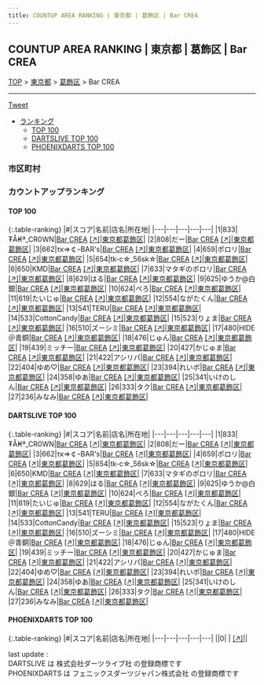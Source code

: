 ```yaml
---
title: COUNTUP AREA RANKING | 東京都 | 葛飾区 | Bar CREA
---
```

## COUNTUP AREA RANKING | 東京都 | 葛飾区 | Bar CREA

[TOP](/darts/rank/) > [東京都](/darts/rank/東京都/) > [葛飾区](/darts/rank/東京都/葛飾区/) > Bar CREA

___

<a href="https://twitter.com/share?ref_src=twsrc%5Etfw" data-text="COUNTUP AREA RANKING | 東京都葛飾区Bar CREA" class="twitter-share-button" data-hashtags="DARTSLIVE,PHOENIXDARTS,darts,ダーツ" data-show-count="false">Tweet</a>

* [ランキング](#カウントアップランキング)
    * [TOP 100](#top-100)
    * [DARTSLIVE TOP 100](#dartslive-top-100)
    * [PHOENIXDARTS TOP 100](#phoenixdarts-top-100)

### 市区町村

<ul>

</ul>

### カウントアップランキング

#### TOP 100



{:.table-ranking}
|#|スコア|名前|店名|所在地|
|---|---|---|---|---|
|1|833|<span class="rank-name-dl">₮Å₭ª_CR0WN</span>|<a href="/darts/rank/shops/db4bec69caa5213b0d9b047a20a7ba1e.html">Bar CREA</a> <a href="https://search.dartslive.com/jp/shop/db4bec69caa5213b0d9b047a20a7ba1e">[↗]</a>|<a href="/darts/rank/東京都/葛飾区">東京都葛飾区</a>|
|2|808|<span class="rank-name-dl">だー</span>|<a href="/darts/rank/shops/db4bec69caa5213b0d9b047a20a7ba1e.html">Bar CREA</a> <a href="https://search.dartslive.com/jp/shop/db4bec69caa5213b0d9b047a20a7ba1e">[↗]</a>|<a href="/darts/rank/東京都/葛飾区">東京都葛飾区</a>|
|3|662|<span class="rank-name-dl">τκ⇒￠ｰBAR&#x27;s</span>|<a href="/darts/rank/shops/db4bec69caa5213b0d9b047a20a7ba1e.html">Bar CREA</a> <a href="https://search.dartslive.com/jp/shop/db4bec69caa5213b0d9b047a20a7ba1e">[↗]</a>|<a href="/darts/rank/東京都/葛飾区">東京都葛飾区</a>|
|4|659|<span class="rank-name-dl">ポロリ</span>|<a href="/darts/rank/shops/db4bec69caa5213b0d9b047a20a7ba1e.html">Bar CREA</a> <a href="https://search.dartslive.com/jp/shop/db4bec69caa5213b0d9b047a20a7ba1e">[↗]</a>|<a href="/darts/rank/東京都/葛飾区">東京都葛飾区</a>|
|5|654|<span class="rank-name-dl">tk-c☆_56sk☆</span>|<a href="/darts/rank/shops/db4bec69caa5213b0d9b047a20a7ba1e.html">Bar CREA</a> <a href="https://search.dartslive.com/jp/shop/db4bec69caa5213b0d9b047a20a7ba1e">[↗]</a>|<a href="/darts/rank/東京都/葛飾区">東京都葛飾区</a>|
|6|650|<span class="rank-name-dl">KMD</span>|<a href="/darts/rank/shops/db4bec69caa5213b0d9b047a20a7ba1e.html">Bar CREA</a> <a href="https://search.dartslive.com/jp/shop/db4bec69caa5213b0d9b047a20a7ba1e">[↗]</a>|<a href="/darts/rank/東京都/葛飾区">東京都葛飾区</a>|
|7|633|<span class="rank-name-dl">マタギのポロリ</span>|<a href="/darts/rank/shops/db4bec69caa5213b0d9b047a20a7ba1e.html">Bar CREA</a> <a href="https://search.dartslive.com/jp/shop/db4bec69caa5213b0d9b047a20a7ba1e">[↗]</a>|<a href="/darts/rank/東京都/葛飾区">東京都葛飾区</a>|
|8|629|<span class="rank-name-dl">はる</span>|<a href="/darts/rank/shops/db4bec69caa5213b0d9b047a20a7ba1e.html">Bar CREA</a> <a href="https://search.dartslive.com/jp/shop/db4bec69caa5213b0d9b047a20a7ba1e">[↗]</a>|<a href="/darts/rank/東京都/葛飾区">東京都葛飾区</a>|
|9|625|<span class="rank-name-dl">ゆうか@白銀</span>|<a href="/darts/rank/shops/db4bec69caa5213b0d9b047a20a7ba1e.html">Bar CREA</a> <a href="https://search.dartslive.com/jp/shop/db4bec69caa5213b0d9b047a20a7ba1e">[↗]</a>|<a href="/darts/rank/東京都/葛飾区">東京都葛飾区</a>|
|10|624|<span class="rank-name-dl">ぺろ</span>|<a href="/darts/rank/shops/db4bec69caa5213b0d9b047a20a7ba1e.html">Bar CREA</a> <a href="https://search.dartslive.com/jp/shop/db4bec69caa5213b0d9b047a20a7ba1e">[↗]</a>|<a href="/darts/rank/東京都/葛飾区">東京都葛飾区</a>|
|11|619|<span class="rank-name-dl">たいじゅ</span>|<a href="/darts/rank/shops/db4bec69caa5213b0d9b047a20a7ba1e.html">Bar CREA</a> <a href="https://search.dartslive.com/jp/shop/db4bec69caa5213b0d9b047a20a7ba1e">[↗]</a>|<a href="/darts/rank/東京都/葛飾区">東京都葛飾区</a>|
|12|554|<span class="rank-name-dl">ながたくん</span>|<a href="/darts/rank/shops/db4bec69caa5213b0d9b047a20a7ba1e.html">Bar CREA</a> <a href="https://search.dartslive.com/jp/shop/db4bec69caa5213b0d9b047a20a7ba1e">[↗]</a>|<a href="/darts/rank/東京都/葛飾区">東京都葛飾区</a>|
|13|541|<span class="rank-name-dl">TERU</span>|<a href="/darts/rank/shops/db4bec69caa5213b0d9b047a20a7ba1e.html">Bar CREA</a> <a href="https://search.dartslive.com/jp/shop/db4bec69caa5213b0d9b047a20a7ba1e">[↗]</a>|<a href="/darts/rank/東京都/葛飾区">東京都葛飾区</a>|
|14|533|<span class="rank-name-dl">CottonCandy</span>|<a href="/darts/rank/shops/db4bec69caa5213b0d9b047a20a7ba1e.html">Bar CREA</a> <a href="https://search.dartslive.com/jp/shop/db4bec69caa5213b0d9b047a20a7ba1e">[↗]</a>|<a href="/darts/rank/東京都/葛飾区">東京都葛飾区</a>|
|15|523|<span class="rank-name-dl">りょま</span>|<a href="/darts/rank/shops/db4bec69caa5213b0d9b047a20a7ba1e.html">Bar CREA</a> <a href="https://search.dartslive.com/jp/shop/db4bec69caa5213b0d9b047a20a7ba1e">[↗]</a>|<a href="/darts/rank/東京都/葛飾区">東京都葛飾区</a>|
|16|510|<span class="rank-name-dl">ズーシミ</span>|<a href="/darts/rank/shops/db4bec69caa5213b0d9b047a20a7ba1e.html">Bar CREA</a> <a href="https://search.dartslive.com/jp/shop/db4bec69caa5213b0d9b047a20a7ba1e">[↗]</a>|<a href="/darts/rank/東京都/葛飾区">東京都葛飾区</a>|
|17|480|<span class="rank-name-dl">HIDE＠青銅</span>|<a href="/darts/rank/shops/db4bec69caa5213b0d9b047a20a7ba1e.html">Bar CREA</a> <a href="https://search.dartslive.com/jp/shop/db4bec69caa5213b0d9b047a20a7ba1e">[↗]</a>|<a href="/darts/rank/東京都/葛飾区">東京都葛飾区</a>|
|18|476|<span class="rank-name-dl">じゅん</span>|<a href="/darts/rank/shops/db4bec69caa5213b0d9b047a20a7ba1e.html">Bar CREA</a> <a href="https://search.dartslive.com/jp/shop/db4bec69caa5213b0d9b047a20a7ba1e">[↗]</a>|<a href="/darts/rank/東京都/葛飾区">東京都葛飾区</a>|
|19|439|<span class="rank-name-dl">ミッチー</span>|<a href="/darts/rank/shops/db4bec69caa5213b0d9b047a20a7ba1e.html">Bar CREA</a> <a href="https://search.dartslive.com/jp/shop/db4bec69caa5213b0d9b047a20a7ba1e">[↗]</a>|<a href="/darts/rank/東京都/葛飾区">東京都葛飾区</a>|
|20|427|<span class="rank-name-dl">かじゅま</span>|<a href="/darts/rank/shops/db4bec69caa5213b0d9b047a20a7ba1e.html">Bar CREA</a> <a href="https://search.dartslive.com/jp/shop/db4bec69caa5213b0d9b047a20a7ba1e">[↗]</a>|<a href="/darts/rank/東京都/葛飾区">東京都葛飾区</a>|
|21|422|<span class="rank-name-dl">アシリパ</span>|<a href="/darts/rank/shops/db4bec69caa5213b0d9b047a20a7ba1e.html">Bar CREA</a> <a href="https://search.dartslive.com/jp/shop/db4bec69caa5213b0d9b047a20a7ba1e">[↗]</a>|<a href="/darts/rank/東京都/葛飾区">東京都葛飾区</a>|
|22|404|<span class="rank-name-dl">ゆめ♡</span>|<a href="/darts/rank/shops/db4bec69caa5213b0d9b047a20a7ba1e.html">Bar CREA</a> <a href="https://search.dartslive.com/jp/shop/db4bec69caa5213b0d9b047a20a7ba1e">[↗]</a>|<a href="/darts/rank/東京都/葛飾区">東京都葛飾区</a>|
|23|394|<span class="rank-name-dl">れいポ</span>|<a href="/darts/rank/shops/db4bec69caa5213b0d9b047a20a7ba1e.html">Bar CREA</a> <a href="https://search.dartslive.com/jp/shop/db4bec69caa5213b0d9b047a20a7ba1e">[↗]</a>|<a href="/darts/rank/東京都/葛飾区">東京都葛飾区</a>|
|24|358|<span class="rank-name-dl">ゆあ</span>|<a href="/darts/rank/shops/db4bec69caa5213b0d9b047a20a7ba1e.html">Bar CREA</a> <a href="https://search.dartslive.com/jp/shop/db4bec69caa5213b0d9b047a20a7ba1e">[↗]</a>|<a href="/darts/rank/東京都/葛飾区">東京都葛飾区</a>|
|25|341|<span class="rank-name-dl">いけのしん</span>|<a href="/darts/rank/shops/db4bec69caa5213b0d9b047a20a7ba1e.html">Bar CREA</a> <a href="https://search.dartslive.com/jp/shop/db4bec69caa5213b0d9b047a20a7ba1e">[↗]</a>|<a href="/darts/rank/東京都/葛飾区">東京都葛飾区</a>|
|26|333|<span class="rank-name-dl">タク</span>|<a href="/darts/rank/shops/db4bec69caa5213b0d9b047a20a7ba1e.html">Bar CREA</a> <a href="https://search.dartslive.com/jp/shop/db4bec69caa5213b0d9b047a20a7ba1e">[↗]</a>|<a href="/darts/rank/東京都/葛飾区">東京都葛飾区</a>|
|27|236|<span class="rank-name-dl">みなみ</span>|<a href="/darts/rank/shops/db4bec69caa5213b0d9b047a20a7ba1e.html">Bar CREA</a> <a href="https://search.dartslive.com/jp/shop/db4bec69caa5213b0d9b047a20a7ba1e">[↗]</a>|<a href="/darts/rank/東京都/葛飾区">東京都葛飾区</a>|


#### DARTSLIVE TOP 100



{:.table-ranking}
|#|スコア|名前|店名|所在地|
|---|---|---|---|---|
|1|833|<span class="rank-name-dl">₮Å₭ª_CR0WN</span>|<a href="/darts/rank/shops/db4bec69caa5213b0d9b047a20a7ba1e.html">Bar CREA</a> <a href="https://search.dartslive.com/jp/shop/db4bec69caa5213b0d9b047a20a7ba1e">[↗]</a>|<a href="/darts/rank/東京都/葛飾区">東京都葛飾区</a>|
|2|808|<span class="rank-name-dl">だー</span>|<a href="/darts/rank/shops/db4bec69caa5213b0d9b047a20a7ba1e.html">Bar CREA</a> <a href="https://search.dartslive.com/jp/shop/db4bec69caa5213b0d9b047a20a7ba1e">[↗]</a>|<a href="/darts/rank/東京都/葛飾区">東京都葛飾区</a>|
|3|662|<span class="rank-name-dl">τκ⇒￠ｰBAR&#x27;s</span>|<a href="/darts/rank/shops/db4bec69caa5213b0d9b047a20a7ba1e.html">Bar CREA</a> <a href="https://search.dartslive.com/jp/shop/db4bec69caa5213b0d9b047a20a7ba1e">[↗]</a>|<a href="/darts/rank/東京都/葛飾区">東京都葛飾区</a>|
|4|659|<span class="rank-name-dl">ポロリ</span>|<a href="/darts/rank/shops/db4bec69caa5213b0d9b047a20a7ba1e.html">Bar CREA</a> <a href="https://search.dartslive.com/jp/shop/db4bec69caa5213b0d9b047a20a7ba1e">[↗]</a>|<a href="/darts/rank/東京都/葛飾区">東京都葛飾区</a>|
|5|654|<span class="rank-name-dl">tk-c☆_56sk☆</span>|<a href="/darts/rank/shops/db4bec69caa5213b0d9b047a20a7ba1e.html">Bar CREA</a> <a href="https://search.dartslive.com/jp/shop/db4bec69caa5213b0d9b047a20a7ba1e">[↗]</a>|<a href="/darts/rank/東京都/葛飾区">東京都葛飾区</a>|
|6|650|<span class="rank-name-dl">KMD</span>|<a href="/darts/rank/shops/db4bec69caa5213b0d9b047a20a7ba1e.html">Bar CREA</a> <a href="https://search.dartslive.com/jp/shop/db4bec69caa5213b0d9b047a20a7ba1e">[↗]</a>|<a href="/darts/rank/東京都/葛飾区">東京都葛飾区</a>|
|7|633|<span class="rank-name-dl">マタギのポロリ</span>|<a href="/darts/rank/shops/db4bec69caa5213b0d9b047a20a7ba1e.html">Bar CREA</a> <a href="https://search.dartslive.com/jp/shop/db4bec69caa5213b0d9b047a20a7ba1e">[↗]</a>|<a href="/darts/rank/東京都/葛飾区">東京都葛飾区</a>|
|8|629|<span class="rank-name-dl">はる</span>|<a href="/darts/rank/shops/db4bec69caa5213b0d9b047a20a7ba1e.html">Bar CREA</a> <a href="https://search.dartslive.com/jp/shop/db4bec69caa5213b0d9b047a20a7ba1e">[↗]</a>|<a href="/darts/rank/東京都/葛飾区">東京都葛飾区</a>|
|9|625|<span class="rank-name-dl">ゆうか@白銀</span>|<a href="/darts/rank/shops/db4bec69caa5213b0d9b047a20a7ba1e.html">Bar CREA</a> <a href="https://search.dartslive.com/jp/shop/db4bec69caa5213b0d9b047a20a7ba1e">[↗]</a>|<a href="/darts/rank/東京都/葛飾区">東京都葛飾区</a>|
|10|624|<span class="rank-name-dl">ぺろ</span>|<a href="/darts/rank/shops/db4bec69caa5213b0d9b047a20a7ba1e.html">Bar CREA</a> <a href="https://search.dartslive.com/jp/shop/db4bec69caa5213b0d9b047a20a7ba1e">[↗]</a>|<a href="/darts/rank/東京都/葛飾区">東京都葛飾区</a>|
|11|619|<span class="rank-name-dl">たいじゅ</span>|<a href="/darts/rank/shops/db4bec69caa5213b0d9b047a20a7ba1e.html">Bar CREA</a> <a href="https://search.dartslive.com/jp/shop/db4bec69caa5213b0d9b047a20a7ba1e">[↗]</a>|<a href="/darts/rank/東京都/葛飾区">東京都葛飾区</a>|
|12|554|<span class="rank-name-dl">ながたくん</span>|<a href="/darts/rank/shops/db4bec69caa5213b0d9b047a20a7ba1e.html">Bar CREA</a> <a href="https://search.dartslive.com/jp/shop/db4bec69caa5213b0d9b047a20a7ba1e">[↗]</a>|<a href="/darts/rank/東京都/葛飾区">東京都葛飾区</a>|
|13|541|<span class="rank-name-dl">TERU</span>|<a href="/darts/rank/shops/db4bec69caa5213b0d9b047a20a7ba1e.html">Bar CREA</a> <a href="https://search.dartslive.com/jp/shop/db4bec69caa5213b0d9b047a20a7ba1e">[↗]</a>|<a href="/darts/rank/東京都/葛飾区">東京都葛飾区</a>|
|14|533|<span class="rank-name-dl">CottonCandy</span>|<a href="/darts/rank/shops/db4bec69caa5213b0d9b047a20a7ba1e.html">Bar CREA</a> <a href="https://search.dartslive.com/jp/shop/db4bec69caa5213b0d9b047a20a7ba1e">[↗]</a>|<a href="/darts/rank/東京都/葛飾区">東京都葛飾区</a>|
|15|523|<span class="rank-name-dl">りょま</span>|<a href="/darts/rank/shops/db4bec69caa5213b0d9b047a20a7ba1e.html">Bar CREA</a> <a href="https://search.dartslive.com/jp/shop/db4bec69caa5213b0d9b047a20a7ba1e">[↗]</a>|<a href="/darts/rank/東京都/葛飾区">東京都葛飾区</a>|
|16|510|<span class="rank-name-dl">ズーシミ</span>|<a href="/darts/rank/shops/db4bec69caa5213b0d9b047a20a7ba1e.html">Bar CREA</a> <a href="https://search.dartslive.com/jp/shop/db4bec69caa5213b0d9b047a20a7ba1e">[↗]</a>|<a href="/darts/rank/東京都/葛飾区">東京都葛飾区</a>|
|17|480|<span class="rank-name-dl">HIDE＠青銅</span>|<a href="/darts/rank/shops/db4bec69caa5213b0d9b047a20a7ba1e.html">Bar CREA</a> <a href="https://search.dartslive.com/jp/shop/db4bec69caa5213b0d9b047a20a7ba1e">[↗]</a>|<a href="/darts/rank/東京都/葛飾区">東京都葛飾区</a>|
|18|476|<span class="rank-name-dl">じゅん</span>|<a href="/darts/rank/shops/db4bec69caa5213b0d9b047a20a7ba1e.html">Bar CREA</a> <a href="https://search.dartslive.com/jp/shop/db4bec69caa5213b0d9b047a20a7ba1e">[↗]</a>|<a href="/darts/rank/東京都/葛飾区">東京都葛飾区</a>|
|19|439|<span class="rank-name-dl">ミッチー</span>|<a href="/darts/rank/shops/db4bec69caa5213b0d9b047a20a7ba1e.html">Bar CREA</a> <a href="https://search.dartslive.com/jp/shop/db4bec69caa5213b0d9b047a20a7ba1e">[↗]</a>|<a href="/darts/rank/東京都/葛飾区">東京都葛飾区</a>|
|20|427|<span class="rank-name-dl">かじゅま</span>|<a href="/darts/rank/shops/db4bec69caa5213b0d9b047a20a7ba1e.html">Bar CREA</a> <a href="https://search.dartslive.com/jp/shop/db4bec69caa5213b0d9b047a20a7ba1e">[↗]</a>|<a href="/darts/rank/東京都/葛飾区">東京都葛飾区</a>|
|21|422|<span class="rank-name-dl">アシリパ</span>|<a href="/darts/rank/shops/db4bec69caa5213b0d9b047a20a7ba1e.html">Bar CREA</a> <a href="https://search.dartslive.com/jp/shop/db4bec69caa5213b0d9b047a20a7ba1e">[↗]</a>|<a href="/darts/rank/東京都/葛飾区">東京都葛飾区</a>|
|22|404|<span class="rank-name-dl">ゆめ♡</span>|<a href="/darts/rank/shops/db4bec69caa5213b0d9b047a20a7ba1e.html">Bar CREA</a> <a href="https://search.dartslive.com/jp/shop/db4bec69caa5213b0d9b047a20a7ba1e">[↗]</a>|<a href="/darts/rank/東京都/葛飾区">東京都葛飾区</a>|
|23|394|<span class="rank-name-dl">れいポ</span>|<a href="/darts/rank/shops/db4bec69caa5213b0d9b047a20a7ba1e.html">Bar CREA</a> <a href="https://search.dartslive.com/jp/shop/db4bec69caa5213b0d9b047a20a7ba1e">[↗]</a>|<a href="/darts/rank/東京都/葛飾区">東京都葛飾区</a>|
|24|358|<span class="rank-name-dl">ゆあ</span>|<a href="/darts/rank/shops/db4bec69caa5213b0d9b047a20a7ba1e.html">Bar CREA</a> <a href="https://search.dartslive.com/jp/shop/db4bec69caa5213b0d9b047a20a7ba1e">[↗]</a>|<a href="/darts/rank/東京都/葛飾区">東京都葛飾区</a>|
|25|341|<span class="rank-name-dl">いけのしん</span>|<a href="/darts/rank/shops/db4bec69caa5213b0d9b047a20a7ba1e.html">Bar CREA</a> <a href="https://search.dartslive.com/jp/shop/db4bec69caa5213b0d9b047a20a7ba1e">[↗]</a>|<a href="/darts/rank/東京都/葛飾区">東京都葛飾区</a>|
|26|333|<span class="rank-name-dl">タク</span>|<a href="/darts/rank/shops/db4bec69caa5213b0d9b047a20a7ba1e.html">Bar CREA</a> <a href="https://search.dartslive.com/jp/shop/db4bec69caa5213b0d9b047a20a7ba1e">[↗]</a>|<a href="/darts/rank/東京都/葛飾区">東京都葛飾区</a>|
|27|236|<span class="rank-name-dl">みなみ</span>|<a href="/darts/rank/shops/db4bec69caa5213b0d9b047a20a7ba1e.html">Bar CREA</a> <a href="https://search.dartslive.com/jp/shop/db4bec69caa5213b0d9b047a20a7ba1e">[↗]</a>|<a href="/darts/rank/東京都/葛飾区">東京都葛飾区</a>|


#### PHOENIXDARTS TOP 100



{:.table-ranking}
|#|スコア|名前|店名|所在地|
|---|---|---|---|---|
||0|<span class="rank-name-dl"> </span>|<a href="/darts/rank/shops/.html"></a> <a href="">[↗]</a>|<a href="/darts/rank//"></a>|


<div class="footer border-top border-gray-light mt-5 pt-3 text-right text-gray">
    last update : <span style="font-weight: italic" id="foot_last_modified"></span><br />
    DARTSLIVE は 株式会社ダーツライブ社 の登録商標です<br />
    PHOENIXDARTS は フェニックスダーツジャパン株式会社 の登録商標です<br />
</div>

<script src="https://cdnjs.cloudflare.com/ajax/libs/jquery.tablesorter/2.31.3/js/jquery.tablesorter.min.js" integrity="sha512-qzgd5cYSZcosqpzpn7zF2ZId8f/8CHmFKZ8j7mU4OUXTNRd5g+ZHBPsgKEwoqxCtdQvExE5LprwwPAgoicguNg==" crossorigin="anonymous" referrerpolicy="no-referrer"></script>
<link rel="stylesheet" href="https://cdnjs.cloudflare.com/ajax/libs/jquery.tablesorter/2.31.3/css/theme.default.min.css" integrity="sha512-wghhOJkjQX0Lh3NSWvNKeZ0ZpNn+SPVXX1Qyc9OCaogADktxrBiBdKGDoqVUOyhStvMBmJQ8ZdMHiR3wuEq8+w==" crossorigin="anonymous" referrerpolicy="no-referrer" />
<script>
$(function() {
    $(".table-ranking").tablesorter({sortList:[[0, 0]]});
    $("#foot_last_modified").text(formatDate(new Date(document.lastModified), 'yyyy-MM-dd HH:mm:ss'));
});
</script>

<script async src="https://platform.twitter.com/widgets.js" charset="utf-8"></script>